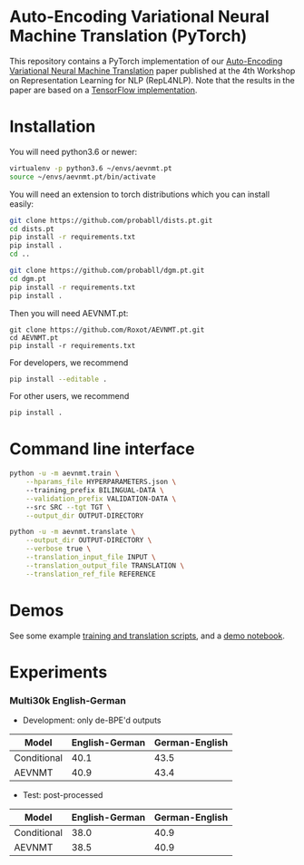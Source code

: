 # Auto-Encoding Variational Neural Machine Translation (PyTorch)

This repository contains a PyTorch implementation of our <a href="https://arxiv.org/abs/1807.10564">Auto-Encoding Variational Neural Machine Translation</a> paper published at the 4th Workshop on Representation Learning for NLP (RepL4NLP). Note that the results in the paper are based on a <a href="https://github.com/Roxot/AEVNMT">TensorFlow implementation</a>.

# Installation

You will need python3.6 or newer:
```bash
virtualenv -p python3.6 ~/envs/aevnmt.pt
source ~/envs/aevnmt.pt/bin/activate
```

You will need an extension to torch distributions which you can install easily:
```bash
git clone https://github.com/probabll/dists.pt.git
cd dists.pt
pip install -r requirements.txt
pip install .
cd ..

git clone https://github.com/probabll/dgm.pt.git
cd dgm.pt
pip install -r requirements.txt
pip install .
```

Then you will need AEVNMT.pt: 
``` 
git clone https://github.com/Roxot/AEVNMT.pt.git 
cd AEVNMT.pt
pip install -r requirements.txt
```

For developers, we recommend
```bash
pip install --editable .
```

For other users, we recommend 
```bash
pip install .
```

# Command line interface

```bash
python -u -m aevnmt.train \
    --hparams_file HYPERPARAMETERS.json \ 
    --training_prefix BILINGUAL-DATA \
    --validation_prefix VALIDATION-DATA \ 
    --src SRC --tgt TGT \
    --output_dir OUTPUT-DIRECTORY

python -u -m aevnmt.translate \
    --output_dir OUTPUT-DIRECTORY \
    --verbose true \
    --translation_input_file INPUT \
    --translation_output_file TRANSLATION \
    --translation_ref_file REFERENCE
```
 
# Demos
See some example <a href="demo/">training and translation scripts</a>, and a <a href="demo/AEVNMT.ipynb">demo notebook</a>.

# Experiments

### Multi30k English-German

* Development: only de-BPE'd outputs

| Model     | English-German | German-English |
| ------------------ | ----- | -------------- |
| Conditional        |  40.1 |     43.5       |
| AEVNMT             |  40.9 |     43.4       |

* Test: post-processed

| Model     | English-German | German-English |
| ------------------ | ----- | -------------- |
| Conditional        | 38.0  | 40.9           |
| AEVNMT             | 38.5  | 40.9           |
